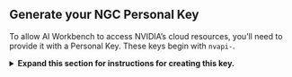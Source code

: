 ## Generate your NGC Personal Key

To allow AI Workbench to access NVIDIA’s cloud resources, you’ll need to provide it with a Personal Key. These keys begin with `nvapi-`.

<details>
<summary>
<b>Expand this section for instructions for creating this key.</b>
</summary>

1. Go to the [NGC Personal Key Manager](https://org.ngc.nvidia.com/setup/personal-keys). If you are prompted to, then register for a new account and sign in.

    > **HINT** You can find this tool by logging into [ngc.nvidia.com](https://ngc.nvidia.com), expanding your profile menu on the top right, selecting *Setup*, and then selecting *Generate Personal Key*.

1. Select *Generate Personal Key*.

    ![Generate Personal Key](_static/generate_personal_key.png)

1. Enter any value as the Key name, an expiration of 12 months is fine, and select all four services. Press *Generate Personal Key* when you are finished.

    ![Personal Key Form](_static/personal_key_form.png)

1. Save your personal key for later. Workbench will need it and there is no way to retrieve it later. If the key is lost, a new one must be created. Protect this key as if it were a password.

    ![Personal Key](_static/personal_key.png)

</details>
